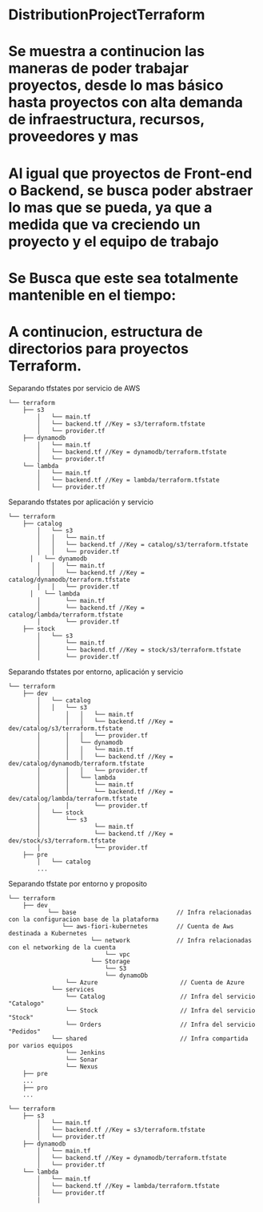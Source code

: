 # DistributionProjectTerraform
# Se muestra a continucion las maneras de poder trabajar proyectos, desde lo mas básico hasta proyectos con alta demanda de infraestructura, recursos, proveedores y mas
# Al igual que proyectos de Front-end o Backend, se busca poder abstraer lo mas que se pueda, ya que a medida que va creciendo un proyecto y el equipo de trabajo
# Se Busca que este sea totalmente mantenible en el tiempo:
# A continucion, estructura de directorios para proyectos Terraform.
Separando tfstates por servicio de AWS
```
└── terraform
    ├── s3
		│   └── main.tf
		│   └── backend.tf //Key = s3/terraform.tfstate
		│   └── provider.tf
    ├── dynamodb
		│   └── main.tf
		│   └── backend.tf //Key = dynamodb/terraform.tfstate
		│   └── provider.tf
    └── lambda
		│   └── main.tf
		│   └── backend.tf //Key = lambda/terraform.tfstate
		│   └── provider.tf
```

Separando tfstates por aplicación y servicio
```
└── terraform
    ├── catalog
		│   └── s3
		│   │   └── main.tf
		│   │   └── backend.tf //Key = catalog/s3/terraform.tfstate
		│   │   └── provider.tf
	  │   └── dynamodb
		│   │   └── main.tf
		│   │   └── backend.tf //Key = catalog/dynamodb/terraform.tfstate
		│   │   └── provider.tf
	  │   └── lambda
		│       └── main.tf
		│       └── backend.tf //Key = catalog/lambda/terraform.tfstate
		│       └── provider.tf
    ├── stock
		│   └── s3
		│       └── main.tf
		│       └── backend.tf //Key = stock/s3/terraform.tfstate
		│       └── provider.tf
```


Separando tfstates por entorno, aplicación y servicio
```
└── terraform
    ├── dev
		│   └── catalog
		│   │   └── s3
		│		│   │   └── main.tf
		│		│   │   └── backend.tf //Key = dev/catalog/s3/terraform.tfstate
		│		│   │   └── provider.tf
		│		│   └── dynamodb
		│		│   │   └── main.tf
		│		│   │   └── backend.tf //Key = dev/catalog/dynamodb/terraform.tfstate
		│		│   │   └── provider.tf
		│		│   └── lambda
		│		│       └── main.tf
		│		│       └── backend.tf //Key = dev/catalog/lambda/terraform.tfstate
		│		│       └── provider.tf
		│   └── stock
		│       └── s3
		│		        └── main.tf
		│		        └── backend.tf //Key = dev/stock/s3/terraform.tfstate
		│		        └── provider.tf
    ├── pre
		│   └── catalog
		...
```

Separando tfstate por entorno y proposito

```
└── terraform
    ├── dev
		   └── base                            // Infra relacionadas con la configuracion base de la plataforma
		       └── aws-fiori-kubernetes        // Cuenta de Aws destinada a Kubernetes
		               └── network             // Infra relacionadas con el networking de la cuenta
                           └── vpc
                       └── Storage
                           └── S3
                           └── dynamoDb
                └── Azure                       // Cuenta de Azure
            └── services
                └── Catalog                     // Infra del servicio "Catalogo" 
                └── Stock                       // Infra del servicio "Stock"
                └── Orders                      // Infra del servicio "Pedidos" 
            └── shared                          // Infra compartida por varios equipos
                └── Jenkins
                └── Sonar
                └── Nexus
    ├── pre
    ...
    ├── pro
    ...
 ```


```
└── terraform
    ├── s3
		│   └── main.tf
		│   └── backend.tf //Key = s3/terraform.tfstate
		│   └── provider.tf
    ├── dynamodb
		│   └── main.tf
		│   └── backend.tf //Key = dynamodb/terraform.tfstate
		│   └── provider.tf
    └── lambda
		│   └── main.tf
		│   └── backend.tf //Key = lambda/terraform.tfstate
		│   └── provider.tf
        |   

```        
